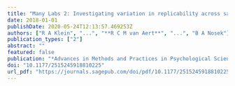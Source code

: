 ```yaml
---
title: "Many Labs 2: Investigating variation in replicability across samples and settings"
date: 2018-01-01
publishDate: 2020-05-24T12:13:57.469253Z
authors: ["R A Klein", "...", "**R C M van Aert**", "...", "B A Nosek"]
publication_types: ["2"]
abstract: ""
featured: false
publication: "*Advances in Methods and Practices in Psychological Science*, *1*(4), 443-490"
doi: "10.1177/2515245918810225"
url_pdf: "https://journals.sagepub.com/doi/pdf/10.1177/2515245918810225"
---
```



